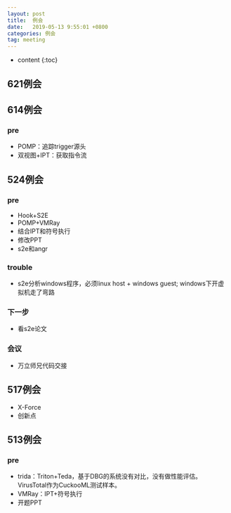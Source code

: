 ```yaml
---
layout: post
title:  例会
date:   2019-05-13 9:55:01 +0800
categories: 例会
tag: meeting
---
```

* content
{:toc}


## 621例会



## 614例会

### pre

* POMP：追踪trigger源头
* 双视图+IPT：获取指令流

## 524例会

### pre

* Hook+S2E
* POMP+VMRay
* 结合IPT和符号执行
* 修改PPT
* s2e和angr

### trouble

* s2e分析windows程序，必须linux host + windows guest; windows下开虚拟机走了弯路

### 下一步

* 看s2e论文

### 会议

* 万立师兄代码交接

## 517例会

* X-Force
* 创新点

## 513例会

### pre

* trida：Triton+Teda，基于DBG的系统没有对比，没有做性能评估。VirusTotal作为CuckooML测试样本。
* VMRay：IPT+符号执行
* 开题PPT